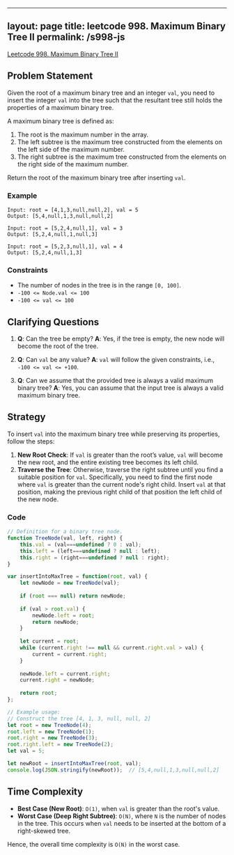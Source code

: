 
---
layout: page
title: leetcode 998. Maximum Binary Tree II
permalink: /s998-js
---
[Leetcode 998. Maximum Binary Tree II](https://algoadvance.github.io/algoadvance/l998)
## Problem Statement

Given the root of a maximum binary tree and an integer `val`, you need to insert the integer `val` into the tree such that the resultant tree still holds the properties of a maximum binary tree.

A maximum binary tree is defined as:

1. The root is the maximum number in the array.
2. The left subtree is the maximum tree constructed from the elements on the left side of the maximum number.
3. The right subtree is the maximum tree constructed from the elements on the right side of the maximum number.

Return the root of the maximum binary tree after inserting `val`.

### Example

```plaintext
Input: root = [4,1,3,null,null,2], val = 5
Output: [5,4,null,1,3,null,null,2]

Input: root = [5,2,4,null,1], val = 3
Output: [5,2,4,null,1,null,3]

Input: root = [5,2,3,null,1], val = 4
Output: [5,2,4,null,1,3]
```

### Constraints

- The number of nodes in the tree is in the range `[0, 100]`.
- `-100 <= Node.val <= 100`
- `-100 <= val <= 100`

## Clarifying Questions

1. **Q**: Can the tree be empty?
   **A**: Yes, if the tree is empty, the new node will become the root of the tree.
   
2. **Q**: Can `val` be any value?
   **A**: `val` will follow the given constraints, i.e., `-100 <= val <= +100`.

3. **Q**: Can we assume that the provided tree is always a valid maximum binary tree?
   **A**: Yes, you can assume that the input tree is always a valid maximum binary tree.

## Strategy

To insert `val` into the maximum binary tree while preserving its properties, follow the steps:

1. **New Root Check**: If `val` is greater than the root’s value, `val` will become the new root, and the entire existing tree becomes its left child.
2. **Traverse the Tree**: Otherwise, traverse the right subtree until you find a suitable position for `val`. Specifically, you need to find the first node where `val` is greater than the current node's right child. Insert `val` at that position, making the previous right child of that position the left child of the new node.

### Code

```javascript
// Definition for a binary tree node.
function TreeNode(val, left, right) {
    this.val = (val===undefined ? 0 : val);
    this.left = (left===undefined ? null : left);
    this.right = (right===undefined ? null : right);
}

var insertIntoMaxTree = function(root, val) {
    let newNode = new TreeNode(val);
    
    if (root === null) return newNode;
    
    if (val > root.val) {
        newNode.left = root;
        return newNode;
    }
    
    let current = root;
    while (current.right !== null && current.right.val > val) {
        current = current.right;
    }
    
    newNode.left = current.right;
    current.right = newNode;
    
    return root;
};

// Example usage:
// Construct the tree [4, 1, 3, null, null, 2]
let root = new TreeNode(4);
root.left = new TreeNode(1);
root.right = new TreeNode(3);
root.right.left = new TreeNode(2);
let val = 5;

let newRoot = insertIntoMaxTree(root, val);
console.log(JSON.stringify(newRoot));  // [5,4,null,1,3,null,null,2]
```

## Time Complexity

- **Best Case (New Root)**: `O(1)`, when `val` is greater than the root's value.
- **Worst Case (Deep Right Subtree)**: `O(N)`, where `N` is the number of nodes in the tree. This occurs when `val` needs to be inserted at the bottom of a right-skewed tree.

Hence, the overall time complexity is `O(N)` in the worst case.